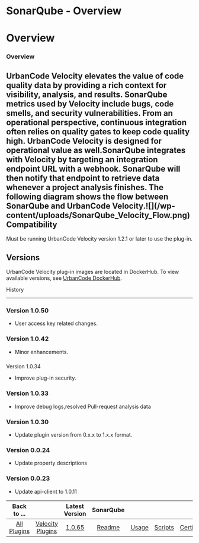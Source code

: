 
SonarQube - Overview
====================

# Overview



### Overview



 UrbanCode Velocity elevates the value of code quality data by providing a rich context for visibility,
 analysis, and results. SonarQube metrics used by Velocity include bugs, code smells, and security vulnerabilities. From
 an operational perspective, continuous integration often relies on quality gates to keep code quality high. UrbanCode 
Velocity is designed for operational value as well.SonarQube integrates with Velocity by targeting an integration 
endpoint URL with a webhook. SonarQube will then notify that endpoint to retrieve data whenever a project analysis 
finishes. The following diagram shows the flow between SonarQube and UrbanCode Velocity.![](/wp-
content/uploads/SonarQube_Velocity_Flow.png)
Compatibility
-------------


Must be running UrbanCode Velocity version 
1.2.1 or later to use the plug-in.


Versions
--------


UrbanCode Velocity plug-in images are located in DockerHub. To 
view available versions, see [UrbanCode DockerHub](https://hub.docker.com/r/urbancode/ucv-ext-sonarqube/tags).


History

-------


### Version 1.0.50


* User access key related changes.


### Version 1.0.42


* Minor enhancements.


### 
Version 1.0.34


* Improve plug-in security.


### Version 1.0.33


* Improve debug logs,resolved Pull-request analysis 
data


### Version 1.0.30


* Update plugin version from 0.x.x to 1.x.x format.


### Version 0.0.24


* Update property
 descriptions


### Version 0.0.23


* Update api-client to 1.0.11




|Back to ...||Latest Version|SonarQube |||||
| :---: | :---: | :---: | :---: | :---: | :---: | :---: | :---: |
|[All Plugins](../../index.md)|[Velocity Plugins](../README.md)|[1.0.65]()|[Readme](README.md)|[Usage](usage.md)|[Scripts](scripts.md)|[Certificate](certificate.md)|[Downloads](downloads.md)|
